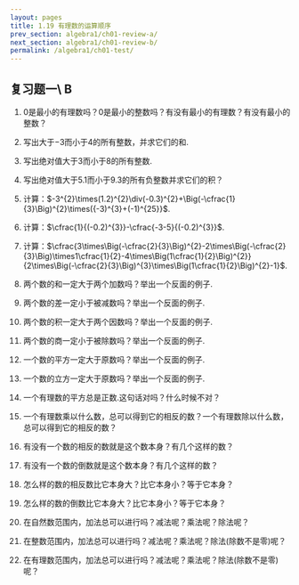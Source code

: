 ```yaml
---
layout: pages
title: 1.19 有理数的运算顺序
prev_section: algebra1/ch01-review-a/
next_section: algebra1/ch01-review-b/
permalink: /algebra1/ch01-test/
---
```


复习题一\ B
----

1.  $0$是最小的有理数吗？$0$是最小的整数吗？有没有最小的有理数？有没有最小的整数？

2.  写出大于$-3$而小于$4$的所有整数，并求它们的和.

3.  写出绝对值大于$3$而小于$8$的所有整数.

4.  写出绝对值大于$5.1$而小于$9.3$的所有负整数并求它们的积？

5.  计算：$-3^{2}\times(1.2)^{2}\div(-0.3)^{2}+\Big(-\cfrac{1}{3}\Big)^{2}\times({-3)^{3}+(-1)^{25}}$.

6.  计算：$\cfrac{1}{(-0.2)^{3}}-\cfrac{-3-5}{(-0.2)^{3}}$.

7.  计算：$\cfrac{3\times\Big(-\cfrac{2}{3}\Big)^{2}-2\times\Big(-\cfrac{2}{3}\Big)\times1\cfrac{1}{2}-4\times\Big(1\cfrac{1}{2}\Big)^{2}}{2\times\Big(-\cfrac{2}{3}\Big)^{3}\times\Big(1\cfrac{1}{2}\Big)^{2}-1}$.

8.  两个数的和一定大于两个加数吗？举出一个反面的例子.

9.  两个数的差一定小于被减数吗？举出一个反面的例子.

10. 两个数的积一定大于两个因数吗？举出一个反面的例子.

11. 两个数的商一定小于被除数吗？举出一个反面的例子.

12. 一个数的平方一定大于原数吗？举出一个反面的例子.

13. 一个数的立方一定大于原数吗？举出一个反面的例子.

14. 一个有理数的平方总是正数.这句话对吗？什么时候不对？

15. 一个有理数乘以什么数，总可以得到它的相反的数？一个有理数除以什么数，总可以得到它的相反的数？

16. 有没有一个数的相反的数就是这个数本身？有几个这样的数？

17. 有没有一个数的倒数就是这个数本身？有几个这样的数？

18. 怎么样的数的相反数比它本身大？比它本身小？等于它本身？

19. 怎么样的数的倒数比它本身大？比它本身小？等于它本身？

20. 在自然数范围内，加法总可以进行吗？减法呢？乘法呢？除法呢？

21. 在整数范围内，加法总可以进行吗？减法呢？乘法呢？除法(除数不是零)呢？

22. 在有理数范围内，加法总可以进行吗？减法呢？乘法呢？除法(除数不是零)呢？

